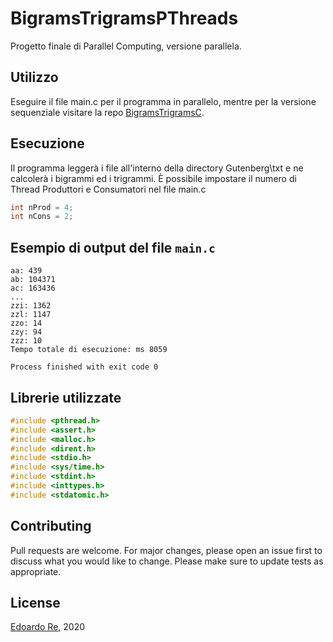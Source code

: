 # BigramsTrigramsPThreads
Progetto finale di Parallel Computing, versione parallela.

## Utilizzo
Eseguire il file main.c per il programma in parallelo, mentre per la versione sequenziale visitare la repo [BigramsTrigramsC](https://github.com/edoardore/BigramsTrigramsC).


## Esecuzione
Il programma leggerà i file all'interno della directory Gutenberg\txt e ne calcolerà i bigrammi ed i trigrammi.
È possibile impostare il numero di Thread Produttori e Consumatori nel file main.c
```c
int nProd = 4;
int nCons = 2;
```


## Esempio di output del file ```main.c```
```
aa: 439
ab: 104371
ac: 163436
...
zzi: 1362
zzl: 1147
zzo: 14
zzy: 94
zzz: 10
Tempo totale di esecuzione: ms 8059

Process finished with exit code 0
```

## Librerie utilizzate
```c
#include <pthread.h>
#include <assert.h>
#include <malloc.h>
#include <dirent.h>
#include <stdio.h>
#include <sys/time.h>
#include <stdint.h>
#include <inttypes.h>
#include <stdatomic.h>
```

## Contributing
Pull requests are welcome. For major changes, please open an issue first to discuss what you would like to change.
Please make sure to update tests as appropriate.


## License
[Edoardo Re](https://github.com/edoardore), 2020
